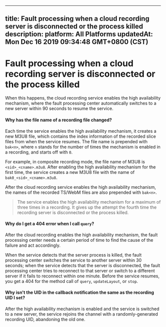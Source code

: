 
---
title: Fault processing when a cloud recording server is disconnected or the process killed
description: 
platform: All Platforms
updatedAt: Mon Dec 16 2019 09:34:48 GMT+0800 (CST)
---
# Fault processing when a cloud recording server is disconnected or the process killed
When this happens, the cloud recording service enables the high availability mechanism, where the fault processing center automatically switches to a new server within 90 seconds to resume the service.

####  Why has the file name of a recording file changed?

Each time the service enables the high availability mechanism, it creates a new M3U8 file, which contains the index information of the recorded slice files from when the service resumes. The file name is prepended with `bak<n>`, where `n` stands for the number of times the mechanism is enabled in a recording, and starts off with `0`. 

For example, in composite recording mode, the file name of M3U8 is `<sid>_<cname>.m3u8`. After enabling the high availability mechanism for the first time, the service creates a new M3U8 file with the name of `bak0_<sid>_<cname>.m3u8`.

After the cloud recording service enables the high availability mechanism, the names of the recorded TS/WebM files are also prepended with `bak<n>`.

> The service enables the high availability mechanism for a maximum of three times in a recording. It gives up the attempt the fourth time the recording server is disconnected or the process killed.

#### Why do I get a 404 error when I call `query`?

After the cloud recording enables the high availability mechanism, the fault processing center needs a certain period of time to find the cause of the failure and act accordingly. 

When the service detects that the server process is killed, the fault processing center switches the service to another server within 30 seconds; when the service detects that the server is disconnected, the fault processing center tries to reconnect to that server or switch to a different server if it fails to reconnect within one minute. Before the service resumes, you get a 404 for the method call of `query`, `updateLayout`, or `stop`.

#### Why isn't the UID in the callback notification the same as the recording UID I set?

After the high availability mechanism is enabled and the service is switched to a new server, the service rejoins the channel with a randomly-generated recording UID, abandoning the old one.
